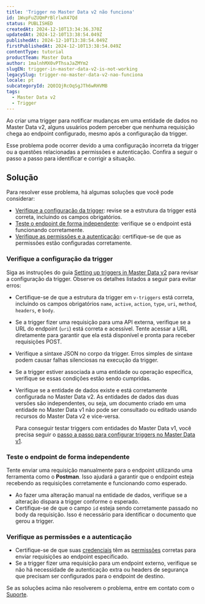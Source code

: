```yaml
---
title: 'Trigger no Master Data v2 não funciona'
id: 1WvpFuZUQmPrBlrlwX47Qd
status: PUBLISHED
createdAt: 2024-12-10T13:34:36.370Z
updatedAt: 2024-12-10T13:38:54.049Z
publishedAt: 2024-12-10T13:38:54.049Z
firstPublishedAt: 2024-12-10T13:38:54.049Z
contentType: tutorial
productTeam: Master Data
author: 1malnhMX0vPThsaJaZMYm2
slugEN: trigger-in-master-data-v2-is-not-working
legacySlug: trigger-no-master-data-v2-nao-funciona
locale: pt
subcategoryId: 2Q0IQjRcOqSgJTh6wRHVMB
tags:
  - Master Data v2
  - Trigger
---
```


Ao criar uma trigger para notificar mudanças em uma entidade de dados no Master Data v2, alguns usuários podem perceber que nenhuma requisição chega ao endpoint configurado, mesmo após a configuração da trigger.

Esse problema pode ocorrer devido a uma configuração incorreta da trigger ou a questões relacionadas a permissões e autenticação. Confira a seguir o passo a passo para identificar e corrigir a situação.

## Solução

Para resolver esse problema, há algumas soluções que você pode considerar:

* [Verifique a configuração da trigger](#verifique-a-configuracao-da-trigger): revise se a estrutura da trigger está correta, incluindo os campos obrigatórios.  
* [Teste o endpoint de forma independente](#teste-o-endpoint-de-forma-indepentente): verifique se o endpoint está funcionando corretamente.  
* [Verifique as permissões e a autenticação](#verifique-as-permissoes-e-autenticacao): certifique-se de que as permissões estão configuradas corretamente.

### Verifique a configuração da trigger

Siga as instruções do guia [Setting up triggers in Master Data v2](https://developers.vtex.com/docs/guides/setting-up-triggers-in-master-data-v2#trigger-example) para revisar a configuração da trigger. Observe os detalhes listados a seguir para evitar erros:

* Certifique-se de que a estrutura da trigger em `v-triggers` está correta, incluindo os campos obrigatórios `name`, `active`, `action`, `type`, `uri`, `method`, `headers`, e `body`.  
* Se a trigger fizer uma requisição para uma API externa, verifique se a URL do endpoint (`uri`) está correta e acessível. Tente acessar a URL diretamente para garantir que ela está disponível e pronta para receber requisições POST.  
* Verifique a sintaxe JSON no corpo da trigger. Erros simples de sintaxe podem causar falhas silenciosas na execução da trigger.  
* Se a trigger estiver associada a uma entidade ou operação específica, verifique se essas condições estão sendo cumpridas.  
* Verifique se a entidade de dados existe e está corretamente configurada no Master Data v2. As entidades de dados das duas versões são independentes, ou seja, um documento criado em uma entidade no Master Data v1 não pode ser consultado ou editado usando recursos do Master Data v2 e vice-versa.  

  Para conseguir testar triggers com entidades do Master Data v1, você precisa seguir o [passo a passo para configurar triggers no Master Data v1](/pt/tutorial/criando-trigger-no-master-data--tutorials_1270).

### Teste o endpoint de forma independente

Tente enviar uma requisição manualmente para o endpoint utilizando uma ferramenta como o **Postman**. Isso ajudará a garantir que o endpoint esteja recebendo as requisições corretamente e funcionando como esperado.

* Ao fazer uma alteração manual na entidade de dados, verifique se a alteração dispara a trigger conforme o esperado.  
* Certifique-se de que o campo `id` esteja sendo corretamente passado no body da requisição. Isso é necessário para identificar o documento que gerou a trigger.

### Verifique as permissões e a autenticação

* Certifique-se de que suas [credenciais](/pt/tutorial/chaves-de-aplicacao--2iffYzlvvz4BDMr6WGUtet) têm as [permissões](/pt/tutorial/perfis-de-acesso--7HKK5Uau2H6wxE1rH5oRbc) corretas para enviar requisições ao endpoint especificado.  
* Se a trigger fizer uma requisição para um endpoint externo, verifique se não há necessidade de autenticação extra ou headers de segurança que precisam ser configurados para o endpoint de destino.

Se as soluções acima não resolverem o problema, entre em contato com o [Suporte](/pt/faq/como-funciona-o-suporte-da-vtex--3kACEfni4m8Yxa1vnf2ebe).
